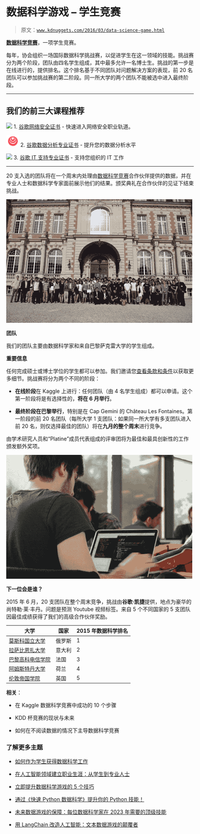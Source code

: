 # 数据科学游戏 – 学生竞赛

> 原文：[`www.kdnuggets.com/2016/03/data-science-game.html`](https://www.kdnuggets.com/2016/03/data-science-game.html)

**[数据科学竞赛](http://www.datasciencegame.com/)**，一项学生竞赛。

每年，协会组织一场国际数据科学挑战赛，以促进学生在这一领域的技能。挑战赛分为两个阶段，团队由四名学生组成，其中最多允许一名博士生。挑战的第一步是在线进行的，提供排名。这个排名基于不同团队对问题解决方案的表现，前 20 名团队可以参加挑战赛的第二阶段。同一所大学的两个团队不能被选中进入最终阶段。

* * *

## 我们的前三大课程推荐

![](img/0244c01ba9267c002ef39d4907e0b8fb.png) 1\. [谷歌网络安全证书](https://www.kdnuggets.com/google-cybersecurity) - 快速进入网络安全职业轨道。

![](img/e225c49c3c91745821c8c0368bf04711.png) 2\. [谷歌数据分析专业证书](https://www.kdnuggets.com/google-data-analytics) - 提升您的数据分析水平

![](img/0244c01ba9267c002ef39d4907e0b8fb.png) 3\. [谷歌 IT 支持专业证书](https://www.kdnuggets.com/google-itsupport) - 支持您组织的 IT 工作

* * *

20 支入选的团队将在一个周末内处理由[数据科学竞赛](http://www.datasciencegame.com/)合作伙伴提供的数据，并在专业人士和数据科学专家面前展示他们的结果。颁奖典礼在合作伙伴的见证下结束挑战。

![数据科学游戏城堡](img/18b223f90fac03c686a99271466cdc40.png)

**团队**

我们的团队主要由数据科学家和来自巴黎萨克雷大学的学生组成。

**重要信息**

任何完成硕士或博士学位的学生都可以参加。我们邀请您[查看条款和条件](http://www.datasciencegame.com/teams_form)以获取更多细节。挑战赛将分为两个不同的阶段：

+   **在线阶段**在 Kaggle 上进行：任何团队（由 4 名学生组成）都可以申请。这个第一阶段将是有选择性的，**将在 6 月举行**。

+   **最终阶段在巴黎举行**，特别是在 Cap Gemini 的 Château Les Fontaines。第一阶段的前 20 名团队（每所大学 1 支团队：如果同一所大学有多支团队进入前 20 名，则仅选择最佳的团队）将在**九月的整个周末**进行竞争。

由学术研究人员和“Platine”成员代表组成的评审团将为最佳和最具创新性的工作颁发额外奖项。

![数据科学游戏学生](img/b100e40a549e0b56b820bccba57d83cf.png)

**下一位会是谁？**

2015 年 6 月，20 支团队在整个周末竞争，挑战由**谷歌·凯捷**提供，地点为豪华的尚特勒·莱·丰丹。问题是预测 Youtube 视频标签。来自 5 个不同国家的 5 支团队因最佳成绩获得了我们的高级合作伙伴奖励。

| 大学 | 国家 | 2015 年数据科学排名 |
| --- | --- | --- |
| [莫斯科国立大学](https://fr.wikipedia.org/wiki/Universit%C3%A9_d%27%C3%89tat_de_Moscou) | 俄罗斯 | 1 |
| [拉萨比恩扎大学](https://fr.wikipedia.org/wiki/La_Sapienza) | 意大利 | 2 |
| [巴黎高科电信学院](https://fr.wikipedia.org/wiki/T%C3%A9l%C3%A9com_ParisTech) | 法国 | 3 |
| [阿姆斯特丹大学](https://fr.wikipedia.org/wiki/Universit%C3%A9_d%27Amsterdam) | 荷兰 | 4 |
| [伦敦帝国学院](https://fr.wikipedia.org/wiki/Imperial_College_London) | 英国 | 5 |

**相关**：

+   在 Kaggle 数据科学竞赛中成功的 10 个步骤

+   KDD 杯竞赛的现状与未来

+   如何在不阅读数据的情况下主导数据科学竞赛

### 了解更多主题

+   [如何作为学生获得数据科学工作](https://www.kdnuggets.com/how-to-get-a-job-in-data-science-as-a-student)

+   [在人工智能领域建立职业生涯：从学生到专业人士](https://www.kdnuggets.com/building-a-career-in-ai-from-student-to-professional)

+   [立即提升数据科学游戏的 5 个技巧](https://www.kdnuggets.com/5-tips-to-step-up-your-data-science-game-right-away)

+   [通过《快速 Python 数据科学》提升你的 Python 技能！](https://www.kdnuggets.com/2022/06/manning-step-python-game-fast-python-data-science.html)

+   [未来数据游戏的保障：每位数据科学家在 2023 年需要的顶级技能](https://www.kdnuggets.com/futureproof-your-data-game-top-skills-every-data-scientist-needs-in-2023)

+   [用 LangChain 改造人工智能：文本数据游戏的颠覆者](https://www.kdnuggets.com/2023/08/transforming-ai-langchain-text-data-game-changer.html)
